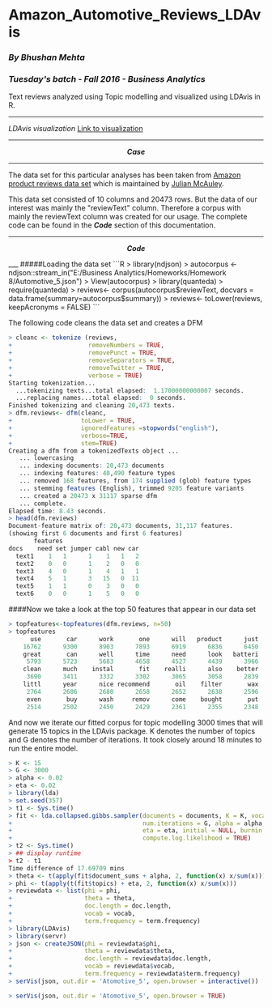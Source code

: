 # Amazon_Automotive_Reviews_LDAvis
### *By Bhushan Mehta*
### *Tuesday's batch - Fall 2016 - Business Analytics*
Text reviews analyzed using Topic modelling and visualized using LDAvis in R.

---
*LDAvis visualization*
[Link to visualization](https://rawgit.com/mbhushan909/Amazon_Automotive_Reviews_LDAvis/master/Atomotive_5/index.html#topic=0&lambda=0.5&term=)

___

<p align="center"> <b><i>Case</b></i></p>

___
The data set for this particular analyses has been taken from [Amazon product reviews data set](http://jmcauley.ucsd.edu/data/amazon/) which is maintained by [Julian McAuley](http://cseweb.ucsd.edu/~jmcauley/).

This data set consisted of 10 columns and 20473 rows. But the data of our interest was mainly the "reviewText" column. Therefore a corpus with mainly the reviewText column was created for our usage. The complete code can be found in the <b><i>Code</b></i> section of this documentation.



___
<p align="center"> <b><i>Code</b></i></p>
___
#####Loading the data set
```R
> library(ndjson)
> autocorpus <- ndjson::stream_in("E:/Business Analytics/Homeworks/Homework 8/Automotive_5.json")
> View(autocorpus)
> library(quanteda)
> require(quanteda)
> reviews<- corpus(autocorpus$reviewText, docvars = data.frame(summary=autocorpus$summary))
> reviews<- toLower(reviews, keepAcronyms = FALSE)
```

The following code cleans the data set and creates a DFM
```R
> cleanc <- tokenize (reviews,
+                     removeNumbers = TRUE,
+                     removePunct = TRUE,
+                     removeSeparators = TRUE,
+                     removeTwitter = TRUE,
+                     verbose = TRUE)
Starting tokenization...
  ...tokenizing texts...total elapsed:  1.17000000000007 seconds.
  ...replacing names...total elapsed:  0 seconds.
Finished tokenizing and cleaning 20,473 texts.
> dfm.reviews<- dfm(cleanc,
+                   toLower = TRUE, 
+                   ignoredFeatures =stopwords("english"), 
+                   verbose=TRUE, 
+                   stem=TRUE)
Creating a dfm from a tokenizedTexts object ...
   ... lowercasing
   ... indexing documents: 20,473 documents
   ... indexing features: 40,490 feature types
   ... removed 168 features, from 174 supplied (glob) feature types
   ... stemming features (English), trimmed 9205 feature variants
   ... created a 20473 x 31117 sparse dfm
   ... complete. 
Elapsed time: 8.43 seconds.
> head(dfm.reviews)
Document-feature matrix of: 20,473 documents, 31,117 features.
(showing first 6 documents and first 6 features)
       features
docs    need set jumper cabl new car
  text1    1   1      1    1   1   2
  text2    0   0      1    2   0   0
  text3    4   0      1    4   1   1
  text4    5   1      3   15   0  11
  text5    1   1      0    3   0   0
  text6    0   0      1    5   0   0

```
####Now we take a look at the top 50 features that appear in our data set
```R
> topfeatures<-topfeatures(dfm.reviews, n=50)
> topfeatures
      use       car      work       one      will   product      just       get      like      good 
    16762      9300      8903      7893      6919      6836      6450      6268      6236      5816 
    great       can      well      time      need      look   batteri      make     light      easi 
     5793      5723      5683      4658      4527      4439      3966      3924      3906      3698 
    clean      much    instal       fit    realli      also    better        go     price      keep 
     3690      3411      3332      3302      3065      3058      2839      2838      2834      2799 
    littl      year      nice recommend       oil    filter       wax      tire     water       tri 
     2764      2686      2680      2658      2652      2638      2596      2576      2538      2526 
     even       buy      wash     remov      come    bought       put    replac      last      back 
     2514      2502      2450      2429      2361      2355      2348      2331      2301      2287 
```
And now we iterate our fitted corpus for topic modelling 3000 times that will generate 15 topics in the LDAvis package. K denotes the number of topics and G denotes the number of iterations.
It took closely around 18 minutes to run the entire model.
```R
> K <- 15
> G <- 3000
> alpha <- 0.02
> eta <- 0.02
> library(lda)
> set.seed(357)
> t1 <- Sys.time()
> fit <- lda.collapsed.gibbs.sampler(documents = documents, K = K, vocab = vocab, 
+                                    num.iterations = G, alpha = alpha, 
+                                    eta = eta, initial = NULL, burnin = 0,
+                                    compute.log.likelihood = TRUE)
> t2 <- Sys.time()
> ## display runtime
> t2 - t1
Time difference of 17.69709 mins
> theta <- t(apply(fit$document_sums + alpha, 2, function(x) x/sum(x)))
> phi <- t(apply(t(fit$topics) + eta, 2, function(x) x/sum(x)))
> reviewdata <- list(phi = phi,
+                    theta = theta,
+                    doc.length = doc.length,
+                    vocab = vocab,
+                    term.frequency = term.frequency)
> library(LDAvis)
> library(servr)
> json <- createJSON(phi = reviewdata$phi, 
+                    theta = reviewdata$theta, 
+                    doc.length = reviewdata$doc.length, 
+                    vocab = reviewdata$vocab, 
+                    term.frequency = reviewdata$term.frequency)
> serVis(json, out.dir = 'Atomotive_5', open.browser = interactive())

> serVis(json, out.dir = 'Atomotive_5', open.browser = TRUE)
```
